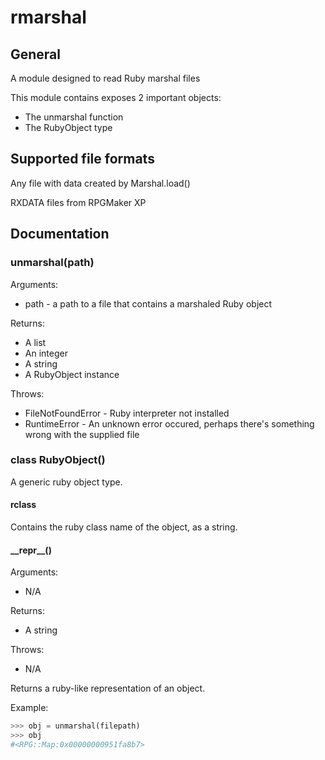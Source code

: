 # rmarshal
## General
A module designed to read Ruby marshal files

This module contains exposes 2 important objects:
* The unmarshal function
* The RubyObject type

## Supported file formats
Any file with data created by Marshal.load()

RXDATA files from RPGMaker XP

## Documentation
### unmarshal(path)
Arguments:
* path - a path to a file that contains a marshaled Ruby object

Returns:
* A list
* An integer
* A string
* A RubyObject instance

Throws:
* FileNotFoundError - Ruby interpreter not installed
* RuntimeError - An unknown error occured, perhaps there's something wrong with the supplied file

### class RubyObject()
A generic ruby object type.

#### rclass
Contains the ruby class name of the object, as a string.

#### \_\_repr\_\_()
Arguments:
* N/A

Returns:
* A string

Throws:
* N/A

Returns a ruby-like representation of an object.

Example:
```python
>>> obj = unmarshal(filepath)
>>> obj
#<RPG::Map:0x00000000951fa8b7>
```